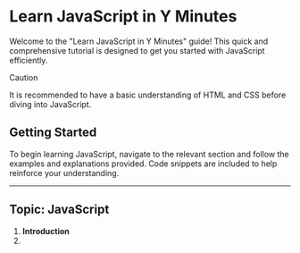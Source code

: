 # Learn JavaScript in Y Minutes

Welcome to the "Learn JavaScript in Y Minutes" guide! This quick and comprehensive tutorial is designed to get you started with JavaScript efficiently.

> [!CAUTION]
> It is recommended to have a basic understanding of HTML and CSS before diving into JavaScript.

## Getting Started

To begin learning JavaScript, navigate to the relevant section and follow the examples and explanations provided. Code snippets are included to help reinforce your understanding.

---
## Topic: JavaScript

1. **Introduction**
2. 
